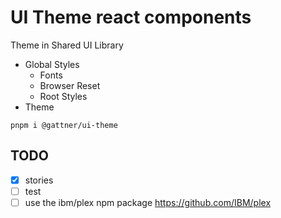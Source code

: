 # UI Theme react components

Theme in Shared UI Library

* Global Styles
  * Fonts
  * Browser Reset
  * Root Styles
* Theme


```shell
pnpm i @gattner/ui-theme
```


## TODO

* [x] stories
* [ ] test
* [ ] use the ibm/plex npm package <https://github.com/IBM/plex>
